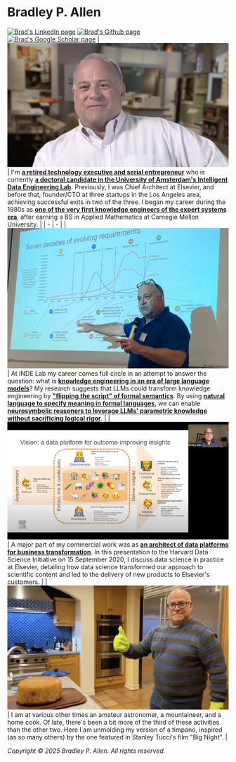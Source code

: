# Bradley P. Allen
[![Brad's LinkedIn page](https://img.shields.io/badge/LinkedIn-bpallen-blue)](https://www.linkedin.com/in/bpallen)
[![Brad's Github page](https://img.shields.io/github/stars/bradleypallen?style=social)](https://github.com/bradleypallen/)
[![Brad's Google Scholar page](https://img.shields.io/badge/citations-1279-lightgrey?style=social&logo=googlescholar)](https://scholar.google.com/citations?hl=en&user=cdQ_HrAAAAAJ)
| [![A YouTube video of Brad's CHM oral history](resources/images/chm_oral_history.png)](https://www.youtube.com/watch?v=2yKJ1CA9FYU) | I'm [**a retired technology executive and serial entrepreneur**](https://www.linkedin.com/in/bpallen) who is currently [**a doctoral candidate in the University of Amsterdam's Intelligent Data Engineering Lab**](https://indelab.org/). Previously, I was Chief Architect at Elsevier, and before that, founder/CTO at three startups in the Los Angeles area, achieving successful exits in two of the three. I began my career during the 1980s as [**one of the very first knowledge engineers of the expert systems era**](https://archive.computerhistory.org/resources/access/text/2020/04/102740341-05-01-acc.pdf), after earning a BS in Applied Mathematics at Carnegie Mellon University.  |
| - | - |
| [![Elena Simperl's tweet of Brad's Dagstuhl Seminar invited talk](resources/images/dagstuhl_2022_09_12.png)](https://twitter.com/esimperl/status/1569235210079977473) |  At INDE Lab my career comes full circle in an attempt to answer the question: what is [**knowledge engineering in an era of large language models**](https://drops.dagstuhl.de/storage/08tgdk/tgdk-vol001/tgdk-vol001-issue001/TGDK.1.1.3/TGDK.1.1.3.pdf)? My research suggests that LLMs could transform knowledge engineering by [**"flipping the script" of formal semantics**](https://philpapers.org/archive/ALLLLM.pdf). By using [**natural language to specify meaning in formal languages**](https://arxiv.org/pdf/2312.03749), we can enable [**neurosymbolic reasoners to leverage LLMs' parametric knowledge without sacrificing logical rigor**](https://arxiv.org/pdf/2507.09751). | 
| [![A YouTube video of Brad's 15 September 2020 talk for the Harvard Data Science Initiative](resources/images/hdsi-industry-seminar-2020-09-15.png)](https://www.youtube.com/watch?v=cK3yKFhDyxs) | A major part of my commercial work was as [**an architect of data platforms for business transformation**](https://www.youtube.com/watch?v=cK3yKFhDyxs). In this presentation to the Harvard Data Science Initiative on 15 September 2020, I discuss data science in practice at Elsevier, detailing how data science transformed our approach to scientific content and led to the delivery of new products to Elsevier's customers. |
| [![Brad unmolding a timpano](resources/images/nye_dinner_2020_12_31.png)](https://twitter.com/bradleypallen/status/1344834635864231936) | I am at various other times an amateur astronomer, a mountaineer, and a home cook. Of late, there's been a bit more of the third of these activities than the other two. Here I am unmolding my version of a timpano, inspired (as so many others) by the one featured in Stanley Tucci's film "Big Night". |

*Copyright &copy; 2025 Bradley P. Allen. All rights reserved.*
 
